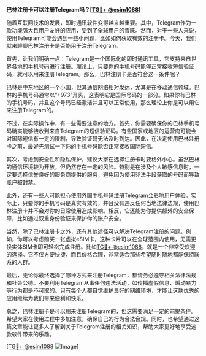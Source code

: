 **巴林注册卡可以注册Telegram吗？[[TG💪+ @esim1088](https://t.me/s/esim1088)]**

随着互联网技术的发展，即时通讯软件变得越来越重要。其中，Telegram作为一款功能强大且用户友好的应用，受到了全球用户的青睐。然而，对于一些人来说，使用Telegram可能会遇到一些小问题，比如如何获取有效的注册卡。今天，我们就来聊聊巴林注册卡是否能用于注册Telegram。

首先，让我们明确一点：Telegram是一个国际化的即时通讯工具，它支持来自世界各地的手机号码进行注册。理论上，只要你的手机号码能够正常接收短信验证码，就可以用来注册Telegram。那么，巴林注册卡是否符合这一条件呢？

巴林是中东地区的一个小国，但其通信网络相对发达，尤其是在移动通信领域。巴林的手机号码通常以“+973”开头，这表明它是国际号码的一部分。如果你有巴林的手机号码，并且这个号码已经激活并且可以正常使用，那么理论上你是可以用它来注册Telegram的。

不过，在实际操作中，有一些需要注意的地方。首先，你需要确保你的巴林手机号码确实能够接收到来自Telegram的短信验证码。有些国家或地区的运营商可能会对国际短信有一定的限制，导致验证码无法及时到达。因此，在决定使用巴林注册卡之前，最好先测试一下你的手机号码能否正常接收国际短信。

其次，考虑到安全性和隐私保护，建议大家在选择注册卡时要格外小心。虽然巴林的通信环境较为开放，但仍然存在一定的风险。特别是在涉及个人敏感信息时，一定要选择信誉良好的服务商提供的服务，避免因为使用非法手段获取的号码而导致账户被封禁。

此外，还有一些人可能担心使用外国手机号码注册Telegram会影响用户体验。实际上，只要你的手机号码是真实有效的，并且没有违反任何当地法律法规，使用巴林注册卡并不会对你的日常使用造成影响。相反，它还能为你提供额外的安全保障，比如通过双重身份验证来保护你的账户安全。

当然，除了巴林注册卡之外，还有其他途径可以解决Telegram注册的问题。例如，你可以考虑购买一张虚拟eSIM卡，这种卡片可以在全球范围内使用，无需更换实体SIM卡即可轻松完成注册。比如[TG💪+ @esim1088](https://t.me/s/esim1088)，就是一个非常受欢迎的选择。它不仅方便快捷，而且价格合理，非常适合那些希望随时随地都能保持联系的人群。

最后，无论你最终选择了哪种方式来注册Telegram，都请务必遵守相关法律法规和社会公德。不要利用Telegram从事任何违法活动，如传播虚假信息、煽动暴力等行为都是不可取的。只有每个人都自觉维护良好的网络环境，才能让这款优秀的应用继续为我们带来便利和快乐。

总之，巴林注册卡是可以用来注册Telegram的，但这需要满足一定的前提条件。希望大家在使用过程中多加注意，确保自己的行为合法合规。同时，也希望通过这篇文章能让更多人了解到关于Telegram注册的相关知识，帮助大家更好地享受这款软件带来的乐趣。

[[TG💪+ @esim1088](https://t.me/s/esim1088) ![Image](https://i.postimg.cc/4NQfJmqS/Snipaste-2025-05-13-00-14-12.png)]